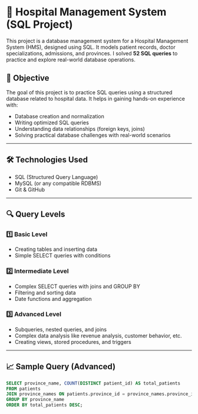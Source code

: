 # 🏥 Hospital Management System (SQL Project)

This project is a database management system for a Hospital Management System (HMS), designed using SQL. It models patient records, doctor specializations, admissions, and provinces. I solved **52 SQL queries** to practice and explore real-world database operations.



## 🎯 Objective

The goal of this project is to practice SQL queries using a structured database related to hospital data. It helps in gaining hands-on experience with:
- Database creation and normalization
- Writing optimized SQL queries
- Understanding data relationships (foreign keys, joins)
- Solving practical database challenges with real-world scenarios

---

## 🛠️ Technologies Used

- SQL (Structured Query Language)
- MySQL (or any compatible RDBMS)
- Git & GitHub

---

## 🔍 Query Levels

### 1️⃣ **Basic Level**
- Creating tables and inserting data
- Simple SELECT queries with conditions

### 2️⃣ **Intermediate Level**
- Complex SELECT queries with joins and GROUP BY
- Filtering and sorting data
- Date functions and aggregation

### 3️⃣ **Advanced Level**
- Subqueries, nested queries, and joins
- Complex data analysis like revenue analysis, customer behavior, etc.
- Creating views, stored procedures, and triggers

---

## 📈 Sample Query (Advanced)

```sql
SELECT province_name, COUNT(DISTINCT patient_id) AS total_patients
FROM patients
JOIN province_names ON patients.province_id = province_names.province_id
GROUP BY province_name
ORDER BY total_patients DESC;
